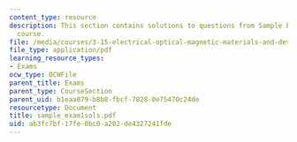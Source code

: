 ```yaml
---
content_type: resource
description: This section contains solutions to questions from Sample Exam 1 of the
  course.
file: /media/courses/3-15-electrical-optical-magnetic-materials-and-devices-fall-2006/ab3fc7bf17fe0bc0a202de4327241fde_sample_exam1sols.pdf
file_type: application/pdf
learning_resource_types:
- Exams
ocw_type: OCWFile
parent_title: Exams
parent_type: CourseSection
parent_uid: b1eaa079-b8b8-fbcf-7828-0e75470c24de
resourcetype: Document
title: sample_exam1sols.pdf
uid: ab3fc7bf-17fe-0bc0-a202-de4327241fde
---
```

